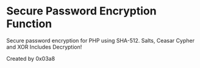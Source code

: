 # Secure Password Encryption Function
Secure password encryption for PHP using SHA-512. Salts, Ceasar Cypher and XOR
Includes Decryption!

Created by 0x03a8

